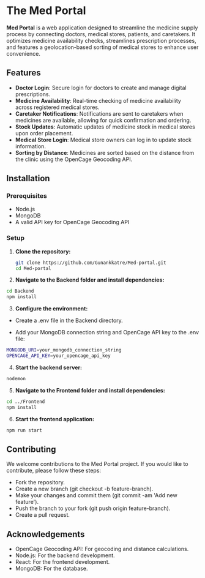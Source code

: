 # The Med Portal

**Med Portal** is a web application designed to streamline the medicine supply process by connecting doctors, medical stores, patients, and caretakers. It optimizes medicine availability checks, streamlines prescription processes, and features a geolocation-based sorting of medical stores to enhance user convenience.

## Features

- **Doctor Login**: Secure login for doctors to create and manage digital prescriptions.
- **Medicine Availability**: Real-time checking of medicine availability across registered medical stores.
- **Caretaker Notifications**: Notifications are sent to caretakers when medicines are available, allowing for quick confirmation and ordering.
- **Stock Updates**: Automatic updates of medicine stock in medical stores upon order placement.
- **Medical Store Login**: Medical store owners can log in to update stock information.
- **Sorting by Distance**: Medicines are sorted based on the distance from the clinic using the OpenCage Geocoding API.

## Installation

### Prerequisites

- Node.js
- MongoDB
- A valid API key for OpenCage Geocoding API

### Setup

1. **Clone the repository:**

   ```bash
   git clone https://github.com/Gunankkatre/Med-portal.git
   cd Med-portal
   ```
2. **Navigate to the Backend folder and install dependencies:**

```bash
cd Backend
npm install
```
3. **Configure the environment:**

- Create a .env file in the Backend directory.

- Add your MongoDB connection string and OpenCage API key to the .env file:

```bash
MONGODB_URI=your_mongodb_connection_string
OPENCAGE_API_KEY=your_opencage_api_key
```
4. **Start the backend server:**

```bash
nodemon
```
5. **Navigate to the Frontend folder and install dependencies:**
   
```bash
cd ../Frontend
npm install
```
6. **Start the frontend application:**

```bash
npm run start
```

## Contributing

We welcome contributions to the Med Portal project. If you would like to contribute, please follow these steps:

- Fork the repository.
- Create a new branch (git checkout -b feature-branch).
- Make your changes and commit them (git commit -am 'Add new feature').
- Push the branch to your fork (git push origin feature-branch).
- Create a pull request.

##  Acknowledgements
- OpenCage Geocoding API: For geocoding and distance calculations.
- Node.js: For the backend development.
- React: For the frontend development.
- MongoDB: For the database.
